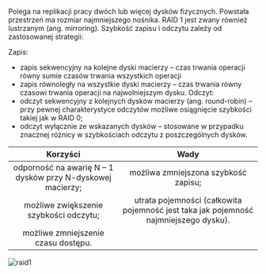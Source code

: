 Polega na replikacji pracy dwóch lub więcej dysków fizycznych. Powstała przestrzeń ma rozmiar najmniejszego nośnika. RAID 1 jest zwany również lustrzanym (ang. mirroring). Szybkość zapisu i odczytu zależy od zastosowanej strategii:

Zapis:
- zapis sekwencyjny na kolejne dyski macierzy – czas trwania operacji równy sumie czasów trwania wszystkich operacji
- zapis równoległy na wszystkie dyski macierzy – czas trwania równy czasowi trwania operacji na najwolniejszym dysku.
Odczyt:
- odczyt sekwencyjny z kolejnych dysków macierzy (ang. round-robin) – przy pewnej charakterystyce odczytów możliwe osiągnięcie szybkości takiej jak w RAID 0;
- odczyt wyłącznie ze wskazanych dysków – stosowane w przypadku znacznej różnicy w szybkościach odczytu z poszczególnych dysków.

|                           Korzyści                           |                                          Wady                                          |
|:------------------------------------------------------------:|:--------------------------------------------------------------------------------------:|
| odporność na awarię N – 1   dysków przy N-dyskowej macierzy; |                          możliwa zmniejszona szybkość zapisu;                          |
|           możliwe zwiększenie szybkości   odczytu;           | utrata pojemności (całkowita pojemność jest taka jak pojemność   najmniejszego dysku). |
|             możliwe zmniejszenie czasu   dostępu.            |                                                                                        |


![raid1](3_2_1_raid1.png)
